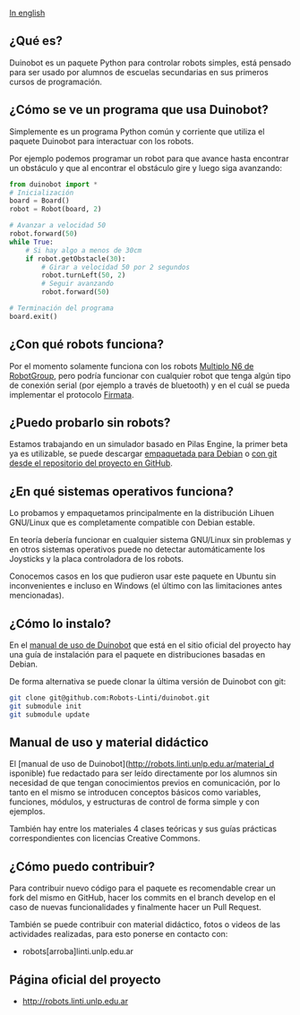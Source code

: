 [In english](README.en.md)

¿Qué es?
--------

Duinobot es un paquete Python para controlar robots simples, está pensado para
ser usado por alumnos de escuelas secundarias en sus primeros cursos de
programación.

¿Cómo se ve un programa que usa Duinobot?
-----------------------------------------

Simplemente es un programa Python común y corriente que utiliza el paquete
Duinobot para interactuar con los robots.

Por ejemplo podemos programar un robot para que avance hasta encontrar un
obstáculo
y que al encontrar el obstáculo gire y luego siga avanzando:

```python
from duinobot import *
# Inicialización
board = Board()
robot = Robot(board, 2)

# Avanzar a velocidad 50
robot.forward(50)
while True:
    # Si hay algo a menos de 30cm
    if robot.getObstacle(30):
        # Girar a velocidad 50 por 2 segundos
        robot.turnLeft(50, 2)
        # Seguir avanzando
        robot.forward(50)

# Terminación del programa
board.exit()
```

¿Con qué robots funciona?
-------------------------

Por el momento solamente funciona con los robots [Multiplo N6 de
RobotGroup](http://robotgroup.com.ar/index.php/productos/131-robot-n6), pero
podría funcionar con cualquier robot que tenga algún tipo de conexión serial
(por ejemplo a través de bluetooth) y en el cuál se pueda implementar el
protocolo [Firmata](http://firmata.org).

¿Puedo probarlo sin robots?
---------------------------

Estamos trabajando en un simulador basado en Pilas Engine, la primer beta ya es
utilizable, se puede descargar [empaquetada para
Debian](http://sl.linti.unlp.edu.ar/2014/03/esta-disponible-la-primer-version-del-simulador-del-multiplo-n6/) o [con git desde el
repositorio del proyecto en GitHub](https://github.com/apehua/pilas).

¿En qué sistemas operativos funciona?
-------------------------------------

Lo probamos y empaquetamos principalmente en la distribución Lihuen GNU/Linux
que es completamente compatible con Debian estable.

En teoría debería funcionar en cualquier sistema GNU/Linux sin problemas y en
otros sistemas operativos puede no detectar automáticamente los
Joysticks y la placa controladora de los robots.

Conocemos casos en los que pudieron usar este paquete en Ubuntu sin
inconvenientes e incluso en Windows (el último con las limitaciones antes
mencionadas).

¿Cómo lo instalo?
-----------------

En el [manual de uso de Duinobot](http://robots.linti.unlp.edu.ar/material_disponible) que está en el sitio oficial del proyecto hay una guía de
instalación para el paquete en distribuciones basadas en Debian.

De forma alternativa se puede clonar la última versión de Duinobot con git:
```bash
git clone git@github.com:Robots-Linti/duinobot.git
git submodule init
git submodule update
```

Manual de uso y material didáctico
----------------------------------

El [manual de uso de Duinobot](http://robots.linti.unlp.edu.ar/material_d
isponible) fue redactado para ser leído directamente por los alumnos sin
necesidad de que tengan conocimientos previos en comunicación, por lo tanto en
el mismo se introducen conceptos básicos como variables, funciones, módulos,
y estructuras de control de forma simple y con ejemplos.

También hay entre los materiales 4 clases teóricas y sus guías prácticas
correspondientes con licencias Creative Commons.

¿Cómo puedo contribuir?
-----------------------

Para contribuir nuevo código para el paquete es recomendable crear un fork
del mismo en GitHub, hacer los commits en el branch develop en el caso de
nuevas funcionalidades y finalmente hacer un Pull Request.

También se puede contribuir con material didáctico, fotos o videos de las
actividades realizadas, para esto ponerse en contacto con:
* robots[arroba]linti.unlp.edu.ar

Página oficial del proyecto
------------------------------------------

* http://robots.linti.unlp.edu.ar


